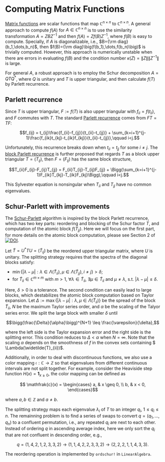 # Computing Matrix Functions

[Matrix functions](https://www.statlect.com/matrix-algebra/matrix-function) are scalar functions that map $\mathbb{C}^{n\times n}$ to $\mathbb{C}^{n\times n}$. A general approach to compute $f(A)$ for $A\in\mathbb{C}^{n\times n}$ is to use the similarity transformation $A=ZBZ^{-1}$ and then $f(A)=Zf(B)Z^{-1}$, where $f(B)$ is easy to compute. Specially, if $A$ is diagonalizable, i.e., $B={\rm diag}(b_1,\dots,b_n)$, then $f(B)={\rm diag}\big(f(b_1),\dots,f(b_n)\big)$ is trivially computed. However, this approach is numerically unstable when there are errors in evaluating $f(B)$ and the condition number $\kappa(Z)=\|Z\|\|Z^{-1}\|$ is large. 

For general $A$, a robust approach is to employ the Schur decomposition $A=QTQ^*$, where $Q$ is unitary and $T$ is upper triangular, and then calculate $f(T)$ by Parlett recurrence.

## Parlett recurrence
Since $T$ is upper triangular, $F:=f(T)$ is also upper triangular with $f_{ii}=f(t_{ii})$, and $F$ commutes with $T$. The standard [Parlett recurrence](https://www.sciencedirect.com/science/article/pii/0024379576900185) comes from $FT=TF$:
```math
f_{ij} = t_{ij}\frac{f_{ii}-f_{jj}}{t_{ii}-t_{jj}} + \sum_{k=i+1}^{j-1}\frac{f_{ik}t_{kj}-t_{ik}f_{kj}}{t_{ii}-t_{jj}},\qquad i<j.
```
Unfortunately, this recurrence breaks down when $t_{ii}=t_{jj}$ for some $i\neq j$. The [block Parlett recurrence](https://www2.eecs.berkeley.edu/Pubs/TechRpts/1974/28788.html) is further proposed that regards $T$ as a block upper triangular $T=(T_{ij})$, then $F=(F_{ij})$ has the same block structure,
```math
T_{ii}F_{ij}-F_{ij}T_{jj} = F_{ii}T_{ij}-T_{ij}F_{jj} + \Bigg(\sum_{k=i+1}^{j-1}F_{ik}T_{kj}-T_{ik}F_{kj}\Bigg),\qquad i<j.
```
This Sylvester equation is nonsingular when $T_{ii}$ and $T_{jj}$ have no common eigenvalues.

## Schur-Parlett with improvements
The [Schur-Parlett]( https://doi.org/10.1137/S0895479802410815) algorithm is inspired by the block Parlett recurrence, which has two key parts: reordering and blocking of the Schur factor $T$, and computation of the atomic block $f(T_{jj})$. Here we will focus on the first part, for more details on the atomic block computation, please see Section 2 of [![DOI](https://img.shields.io/badge/DOI-10.1137/S0895479802410815-blue)](https://doi.org/10.1137/S0895479802410815).


Let $\widetilde{T}=U^*TU=(\widetilde{T}_{ij})$ be the reordered upper triangular matrix, where $U$ is unitary. The splitting strategy requires that the spectra of the diagonal blocks satisfy: 
* $\min\big\{|\lambda -\mu| : \lambda\in \Lambda(\widetilde{T}_{ii}),\, \mu\in \Lambda(\widetilde{T}_{jj}),\, i\neq j\big\}>\delta$; 
* for $\widetilde{T}_{ii}\in\mathbb{C}^{m\times m}$ with $m>1$, $\forall λ \in \widetilde{T}_{ii}$, $\exists μ ∈ \widetilde{T}_{ii}$ and $μ ≠ λ$, s.t. |$λ - μ| ≤ \delta$.

Here, $\delta>0$ is a tolerance. The second condition can easily lead to large blocks, which destabilizes the atomic block computation based on Taylor expansion. Let $\Delta:=\max\big\{|\lambda -\mu| : \lambda,\,\mu\in \Lambda(\widetilde{T}_{ii})\big\}$ be the spread of the block $\widetilde{T}_{ii}$, $N$ be the maximum Taylor series order, and $\alpha$ be the scaling of the Talyor series error. We split the large block with smaller $\delta$ until 
```math
\bigg(\frac{\Delta}{\alpha}\bigg)^{N+1} \leq \frac{\varepsilon}{\delta},
```
where the left side is the Taylor expansion error and the right side is the splitting error. This condition reduces to $\Delta < \alpha$ when $N=\infty$. Note that the scaling $\alpha$ depends on the smoothness of $f$ in the convex sets containing $ \Lambda(\widetilde{T}_{ii})$. 

Additionally, in order to deal with discontinuous functions, we also use a color mapping $\mathfrak{c}: \mathbb{{C}} \to \mathbb{Z}$ so that eigenvalues from different continuous intervals are not split together. For example, consider the Heaviside step function $H(x)=\pmb{1}_{x\geq 0}$, the color mapping can be defined as 
```math
	\mathfrak{c}(x) = \begin{cases} 
a, & x \geq 0, \\ 
b, & x < 0, 
\end{cases}
```
where $a,b\in\mathbb{Z}$ and $a\neq b$.


The splitting strategy maps each eigenvalue $\lambda_i$ of $T$ to an integer $q_i$, $1\leq q_i \leq n$. The remainning problem is to find a series of swaps to convert $q=(q_1,\dots,q_n)$ to a confluent permutation, i.e., any repeated $q_i$ are next to each other. Instead of ordering $q$ in ascending average index, here we only sort the $q_i$ that are not confluent in descending order, e.g., 
```math
q=(1,4,2,1,2,3,3,2) \to (1,1,4,2,2,3,3,2) \to(2,2,2,1,1,4,3,3).
```
The reordering operation is implemented by `ordschur!` in `LinearAlgebra`.